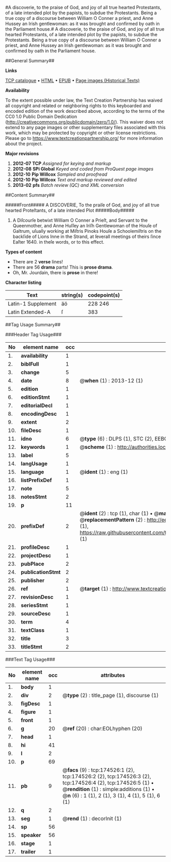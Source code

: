#A discoverie, to the praise of God, and joy of all true hearted Protestants, of a late intended plot by the papists, to subdue the Protestants. Being a true copy of a discourse between William O Conner a priest, and Anne Hussey an Irish gentlewoman: as it was brought and confirmed by oath in the Parliament house.#
A discoverie, to the praise of God, and joy of all true hearted Protestants, of a late intended plot by the papists, to subdue the Protestants. Being a true copy of a discourse between William O Conner a priest, and Anne Hussey an Irish gentlewoman: as it was brought and confirmed by oath in the Parliament house.

##General Summary##

**Links**

[TCP catalogue](http://www.ota.ox.ac.uk/tcp/)  • 
[HTML](http://tei.it.ox.ac.uk/tcp/Texts-HTML/free/B04/B04601.html)  • 
[EPUB](http://tei.it.ox.ac.uk/tcp/Texts-EPUB/free/B04/B04601.epub) • 
[Page images (Historical Texts)](https://historicaltexts.jisc.ac.uk/eebo-47012558e)

**Availability**

To the extent possible under law, the Text Creation Partnership has waived all copyright and related or neighboring rights to this keyboarded and encoded edition of the work described above, according to the terms of the CC0 1.0 Public Domain Dedication (http://creativecommons.org/publicdomain/zero/1.0/). This waiver does not extend to any page images or other supplementary files associated with this work, which may be protected by copyright or other license restrictions. Please go to https://www.textcreationpartnership.org/ for more information about the project.

**Major revisions**

1. __2012-07__ __TCP__ *Assigned for keying and markup*
1. __2012-08__ __SPi Global__ *Keyed and coded from ProQuest page images*
1. __2012-10__ __Pip Willcox__ *Sampled and proofread*
1. __2012-10__ __Pip Willcox__ *Text and markup reviewed and edited*
1. __2013-02__ __pfs__ *Batch review (QC) and XML conversion*

##Content Summary##

#####Front#####
A DISCOVERIE, To the praiſe of God, and joy of all true hearted Proteſtants, of a late intended Plot
#####Body#####

1. A Diſcourſe betwixt William O Conner a Prieſt, and Servant to the Queenmother, and Anne Huſſey an Iriſh Gentlewoman of the Houſe of Galtrum, uſually working at Miſtris Pinoks Houſe a Schoolemiſtris on the backſide of Lions Inne in the Strand, at ſeverall meetings of theirs ſince Eaſter 1640. in theſe words, or to this effect.

**Types of content**

  * There are 2 **verse** lines!
  * There are 56 **drama** parts! This is **prose drama**.
  * Oh, Mr. Jourdain, there is **prose** in there!

**Character listing**


|Text|string(s)|codepoint(s)|
|---|---|---|
|Latin-1 Supplement|äö|228 246|
|Latin Extended-A|ſ|383|

##Tag Usage Summary##

###Header Tag Usage###

|No|element name|occ|attributes|
|---|---|---|---|
|1.|__availability__|1||
|2.|__biblFull__|1||
|3.|__change__|5||
|4.|__date__|8| @__when__ (1) : 2013-12 (1)|
|5.|__edition__|1||
|6.|__editionStmt__|1||
|7.|__editorialDecl__|1||
|8.|__encodingDesc__|1||
|9.|__extent__|2||
|10.|__fileDesc__|1||
|11.|__idno__|6| @__type__ (6) : DLPS (1), STC (2), EEBO-CITATION (1), OCLC (1), VID (1)|
|12.|__keywords__|1| @__scheme__ (1) : http://authorities.loc.gov/ (1)|
|13.|__label__|5||
|14.|__langUsage__|1||
|15.|__language__|1| @__ident__ (1) : eng (1)|
|16.|__listPrefixDef__|1||
|17.|__note__|5||
|18.|__notesStmt__|2||
|19.|__p__|11||
|20.|__prefixDef__|2| @__ident__ (2) : tcp (1), char (1)  •  @__matchPattern__ (2) : ([0-9\-]+):([0-9IVX]+) (1), (.+) (1)  •  @__replacementPattern__ (2) : http://eebo.chadwyck.com/downloadtiff?vid=$1&page=$2 (1), https://raw.githubusercontent.com/textcreationpartnership/Texts/master/tcpchars.xml#$1 (1)|
|21.|__profileDesc__|1||
|22.|__projectDesc__|1||
|23.|__pubPlace__|2||
|24.|__publicationStmt__|2||
|25.|__publisher__|2||
|26.|__ref__|1| @__target__ (1) : http://www.textcreationpartnership.org/docs/. (1)|
|27.|__revisionDesc__|1||
|28.|__seriesStmt__|1||
|29.|__sourceDesc__|1||
|30.|__term__|4||
|31.|__textClass__|1||
|32.|__title__|3||
|33.|__titleStmt__|2||


###Text Tag Usage###

|No|element name|occ|attributes|
|---|---|---|---|
|1.|__body__|1||
|2.|__div__|2| @__type__ (2) : title_page (1), discourse (1)|
|3.|__figDesc__|1||
|4.|__figure__|1||
|5.|__front__|1||
|6.|__g__|20| @__ref__ (20) : char:EOLhyphen (20)|
|7.|__head__|1||
|8.|__hi__|41||
|9.|__l__|2||
|10.|__p__|69||
|11.|__pb__|9| @__facs__ (9) : tcp:174526:1 (2), tcp:174526:2 (2), tcp:174526:3 (2), tcp:174526:4 (2), tcp:174526:5 (1)  •  @__rendition__ (1) : simple:additions (1)  •  @__n__ (6) : 1 (1), 2 (1), 3 (1), 4 (1), 5 (1), 6 (1)|
|12.|__q__|2||
|13.|__seg__|1| @__rend__ (1) : decorInit (1)|
|14.|__sp__|56||
|15.|__speaker__|56||
|16.|__stage__|1||
|17.|__trailer__|1||
